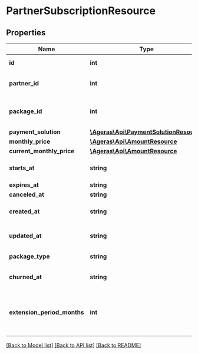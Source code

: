 # PartnerSubscriptionResource

## Properties
Name | Type | Description | Notes
------------ | ------------- | ------------- | -------------
**id** | **int** | Subscription id. | [optional] 
**partner_id** | **int** | The subscribed partner id. | [optional] 
**package_id** | **int** | The package subscribed to. | [optional] 
**payment_solution** | [**\Ageras\Api\PaymentSolutionResource**](PaymentSolutionResource.md) |  | [optional] 
**monthly_price** | [**\Ageras\Api\AmountResource**](AmountResource.md) |  | [optional] 
**current_monthly_price** | [**\Ageras\Api\AmountResource**](AmountResource.md) |  | [optional] 
**starts_at** | **string** | When the package should start. | [optional] 
**expires_at** | **string** |  | [optional] 
**canceled_at** | **string** |  | [optional] 
**created_at** | **string** | Package created at time stamp. | [optional] 
**updated_at** | **string** | Package update at time stamp. | [optional] 
**package_type** | **string** | Package type | [optional] 
**churned_at** | **string** | When the package churned. | [optional] 
**extension_period_months** | **int** | Length of each extension when this package is extended. | [optional] 

[[Back to Model list]](../README.md#documentation-for-models) [[Back to API list]](../README.md#documentation-for-api-endpoints) [[Back to README]](../README.md)



